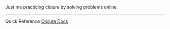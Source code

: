 Just me practicing clojure by solving problems online
***
Quick Reference [Clojure Docs](http://clojuredocs.org/quickref/Clojure%20Core)